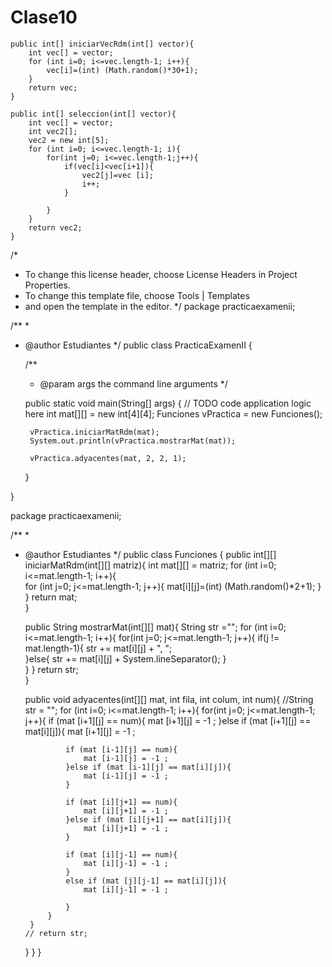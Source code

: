 # Clase10


    public int[] iniciarVecRdm(int[] vector){
        int vec[] = vector;
        for (int i=0; i<=vec.length-1; i++){       
            vec[i]=(int) (Math.random()*30+1);            
        }
        return vec;              
    }
    
    public int[] seleccion(int[] vector){
        int vec[] = vector;
        int vec2[];
        vec2 = new int[5];
        for (int i=0; i<=vec.length-1; i){  
            for(int j=0; i<=vec.length-1;j++){
                if(vec[i]<vec[i+1]){
                    vec2[j]=vec [i];
                    i++;
                }
                  
            }
        }
        return vec2;
    } 



/*
 * To change this license header, choose License Headers in Project Properties.
 * To change this template file, choose Tools | Templates
 * and open the template in the editor.
 */
package practicaexamenii;

/**
 *
 * @author Estudiantes
 */
public class PracticaExamenII {

    /**
     * @param args the command line arguments
     */
    
    
    
    public static void main(String[] args) {
        // TODO code application logic here
        int mat[][] = new int[4][4];
        Funciones vPractica  = new Funciones();

        vPractica.iniciarMatRdm(mat);
        System.out.println(vPractica.mostrarMat(mat));
        
        vPractica.adyacentes(mat, 2, 2, 1);
    }
    
}



package practicaexamenii;

/**
 *
 * @author Estudiantes
 */
public class Funciones {
    public int[][] iniciarMatRdm(int[][] matriz){
        int mat[][] = matriz;
        for (int i=0; i<=mat.length-1; i++){  
          for (int j=0; j<=mat.length-1; j++){
              mat[i][j]=(int) (Math.random()*2+1);
          }            
        }
        return mat;              
    }
    
    public String mostrarMat(int[][] mat){
        String str ="";
        for (int i=0; i<=mat.length-1; i++){ 
            for(int j=0; j<=mat.length-1; j++){
                if(j != mat.length-1){
                    str += mat[i][j] + ", ";  
                }else{
                    str += mat[i][j] + System.lineSeparator();
                }             
            }
        }
        return str;              
    }
    
    public void adyacentes(int[][] mat, int fila, int colum, int num){
        //String str = "";
        for (int i=0; i<=mat.length-1; i++){ 
            for(int j=0; j<=mat.length-1; j++){
                if (mat [i+1][j] == num){
                    mat [i+1][j] = -1 ;
                }else if (mat [i+1][j] == mat[i][j]){
                    mat [i+1][j] = -1 ;
                    
                if (mat [i-1][j] == num){
                    mat [i-1][j] = -1 ;
                }else if (mat [i-1][j] == mat[i][j]){
                    mat [i-1][j] = -1 ;
                }
                
                if (mat [i][j+1] == num){
                    mat [i][j+1] = -1 ;
                }else if (mat [i][j+1] == mat[i][j]){
                    mat [i][j+1] = -1 ;
                }

                if (mat [i][j-1] == num){
                    mat [i][j-1] = -1 ;
                }
                else if (mat [j][j-1] == mat[i][j]){
                    mat [i][j-1] = -1 ;    

                }           
            }
        }
       // return str;
    }
}
}
